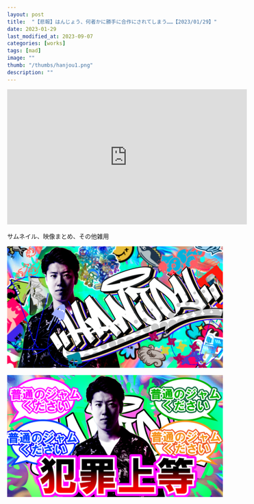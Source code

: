 ```yaml
---
layout: post
title:  "【悲報】はんじょう、何者かに勝手に合作にされてしまう……【2023/01/29】"
date: 2023-01-29
last_modified_at: 2023-09-07
categories: [works]
tags: [mad]
image: ""
thumb: "/thumbs/hanjou1.png"
description: ""
---
```


<iframe width="560" height="315" src="https://www.youtube.com/embed/RIEITPxthQY?si=Xk4z5nQDc-aE1u8z" title="YouTube video player" frameborder="0" allow="accelerometer; autoplay; clipboard-write; encrypted-media; gyroscope; picture-in-picture; web-share" allowfullscreen></iframe>

サムネイル、映像まとめ、その他雑用

![Alt text](/works/hanjou1.png)

![Alt text](/works/hanjou2.png)

